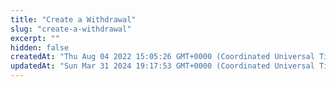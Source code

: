 ```yaml
---
title: "Create a Withdrawal"
slug: "create-a-withdrawal"
excerpt: ""
hidden: false
createdAt: "Thu Aug 04 2022 15:05:26 GMT+0000 (Coordinated Universal Time)"
updatedAt: "Sun Mar 31 2024 19:17:53 GMT+0000 (Coordinated Universal Time)"
---
```

